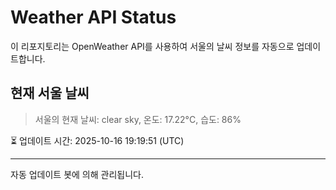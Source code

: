 
# Weather API Status

이 리포지토리는 OpenWeather API를 사용하여 서울의 날씨 정보를 자동으로 업데이트합니다.

## 현재 서울 날씨
> 서울의 현재 날씨: clear sky, 온도: 17.22°C, 습도: 86%

⏳ 업데이트 시간: 2025-10-16 19:19:51 (UTC)

---
자동 업데이트 봇에 의해 관리됩니다.
